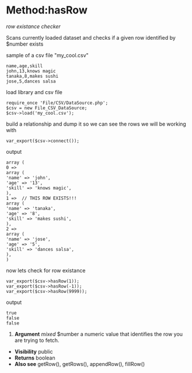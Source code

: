 # Method:hasRow #

_row existance checker_

Scans currently loaded dataset and
checks if a given row identified by $number exists

sample of a csv file "my\_cool.csv"



```
name,age,skill
john,13,knows magic
tanaka,8,makes sushi
jose,5,dances salsa
```


load library and csv file



```
require_once 'File/CSV/DataSource.php';
$csv = new File_CSV_DataSource;
$csv->load('my_cool.csv');
```


build a relationship and dump it so we can see the rows we will
be working with



```
var_export($csv->connect());
```


output



```
array (
0 =>
array (
'name' => 'john',
'age' => '13',
'skill' => 'knows magic',
),
1 =>  // THIS ROW EXISTS!!!
array (
'name' => 'tanaka',
'age' => '8',
'skill' => 'makes sushi',
),
2 =>
array (
'name' => 'jose',
'age' => '5',
'skill' => 'dances salsa',
),
)
```


now lets check for row existance



```
var_export($csv->hasRow(1));
var_export($csv->hasRow(-1));
var_export($csv->hasRow(9999));
```


output



```
true
false
false
```


  1. **Argument** _mixed_  $number a numeric value that identifies the row
you are trying to fetch.

  * **Visibility**  public
  * **Returns** boolean
  * **Also see** getRow(), getRows(), appendRow(), fillRow()
